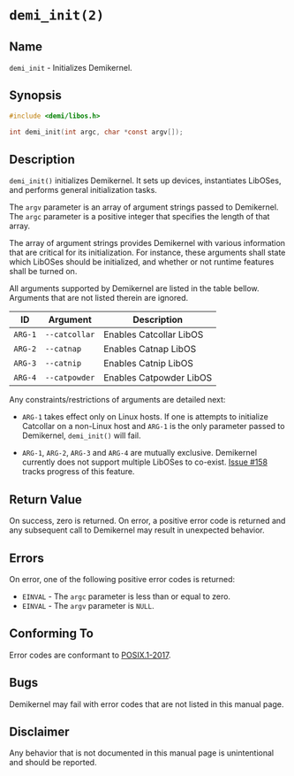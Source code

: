 # `demi_init(2)`

## Name

`demi_init` - Initializes Demikernel.

## Synopsis

```c
#include <demi/libos.h>

int demi_init(int argc, char *const argv[]);
```

## Description

`demi_init()` initializes Demikernel. It sets up devices, instantiates LibOSes, and performs general initialization
tasks.

The `argv` parameter is an array of argument strings passed to Demikernel. The `argc` parameter is a positive integer
that specifies the length of that array.

The array of argument strings provides Demikernel with various information that are critical for its initialization. For
instance, these arguments shall state which LibOSes should be initialized, and whether or not runtime features shall be
turned on.

All arguments supported by Demikernel are listed in the table bellow. Arguments that are not listed therein are ignored.

|ID       | Argument      | Description             |
|---------|---------------|-------------------------|
| `ARG-1` | `--catcollar` | Enables Catcollar LibOS |
| `ARG-2` | `--catnap`    | Enables Catnap LibOS    |
| `ARG-3` | `--catnip`    | Enables Catnip LibOS    |
| `ARG-4` | `--catpowder` | Enables Catpowder LibOS |

 Any constraints/restrictions of arguments are detailed next:

- `ARG-1` takes effect only on Linux hosts. If one is attempts to initialize Catcollar on a non-Linux host and `ARG-1`
is the only parameter passed to Demikernel, `demi_init()` will fail.

- `ARG-1`, `ARG-2`, `ARG-3` and `ARG-4` are mutually exclusive. Demikernel currently does not support multiple LibOSes
to co-exist. [Issue #158](https://github.com/demikernel/demikernel/issues/158) tracks progress of this feature.

## Return Value

On success, zero is returned. On error, a positive error code is returned and any subsequent call to Demikernel may
result in unexpected behavior.

## Errors

On error, one of the following positive error codes is returned:

- `EINVAL` - The `argc` parameter is less than or equal to zero.
- `EINVAL` - The `argv` parameter is `NULL`.

## Conforming To

Error codes are conformant to [POSIX.1-2017](https://pubs.opengroup.org/onlinepubs/9699919799/nframe.html).

## Bugs

Demikernel may fail with error codes that are not listed in this manual page.

## Disclaimer

Any behavior that is not documented in this manual page is unintentional and should be reported.
